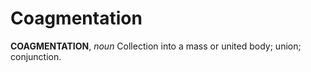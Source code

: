 # Coagmentation

**COAGMENTATION**, _noun_ Collection into a mass or united body; union; conjunction.